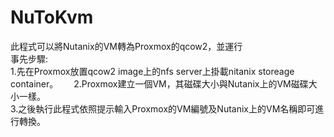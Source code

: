 # NuToKvm
此程式可以將Nutanix的VM轉為Proxmox的qcow2，並運行  
事先步驟:  
    1.先在Proxmox放置qcow2 image上的nfs server上掛載nitanix storeage container。　　 
    2.Proxmox建立一個VM，其磁碟大小與Nutanix上的VM磁碟大小一樣。  
    3.之後執行此程式依照提示輸入Proxmox的VM編號及Nutanix上的VM名稱即可進行轉換。  
 
